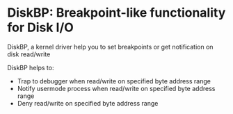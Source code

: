 # DiskBP: Breakpoint-like functionality for Disk I/O
DiskBP, a kernel driver help you to set breakpoints or get notification on disk read/write

DiskBP helps to:
- Trap to debugger when read/write on specified byte address range
- Notify usermode process when read/write on specified byte address range
- Deny read/write on specified byte address range
